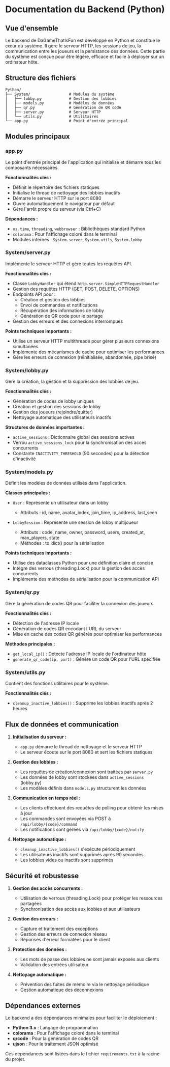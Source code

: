 # Documentation du Backend (Python)

## Vue d'ensemble

Le backend de DaGameThatIsFun est développé en Python et constitue le cœur du système. Il gère le serveur HTTP, les sessions de jeu, la communication entre les joueurs et la persistance des données. Cette partie du système est conçue pour être légère, efficace et facile à déployer sur un ordinateur hôte.

## Structure des fichiers

```
Python/
├── System/                 # Modules du système
│   ├── lobby.py            # Gestion des lobbies
│   ├── models.py           # Modèles de données
│   ├── qr.py               # Génération de QR code
│   ├── server.py           # Serveur HTTP
│   └── utils.py            # Utilitaires
└── app.py                  # Point d'entrée principal
```

## Modules principaux

### app.py

Le point d'entrée principal de l'application qui initialise et démarre tous les composants nécessaires.

**Fonctionnalités clés :**
- Définit le répertoire des fichiers statiques
- Initialise le thread de nettoyage des lobbies inactifs
- Démarre le serveur HTTP sur le port 8080
- Ouvre automatiquement le navigateur par défaut
- Gère l'arrêt propre du serveur (via Ctrl+C)

**Dépendances :**
- `os`, `time`, `threading`, `webbrowser` : Bibliothèques standard Python
- `colorama` : Pour l'affichage coloré dans le terminal
- Modules internes : `System.server`, `System.utils`, `System.lobby`

### System/server.py

Implémente le serveur HTTP et gère toutes les requêtes API.

**Fonctionnalités clés :**
- Classe `LobbyHandler` qui étend `http.server.SimpleHTTPRequestHandler`
- Gestion des requêtes HTTP (GET, POST, DELETE, OPTIONS)
- Endpoints API pour :
  - Création et gestion des lobbies
  - Envoi de commandes et notifications
  - Récupération des informations de lobby
  - Génération de QR code pour le partage
- Gestion des erreurs et des connexions interrompues

**Points techniques importants :**
- Utilise un serveur HTTP multithreadé pour gérer plusieurs connexions simultanées
- Implémente des mécanismes de cache pour optimiser les performances
- Gère les erreurs de connexion (réinitialisée, abandonnée, pipe brisé)

### System/lobby.py

Gère la création, la gestion et la suppression des lobbies de jeu.

**Fonctionnalités clés :**
- Génération de codes de lobby uniques
- Création et gestion des sessions de lobby
- Gestion des joueurs (rejoindre/quitter)
- Nettoyage automatique des utilisateurs inactifs

**Structures de données importantes :**
- `active_sessions` : Dictionnaire global des sessions actives
- Verrou `active_sessions_lock` pour la synchronisation des accès concurrents
- Constante `INACTIVITY_THRESHOLD` (90 secondes) pour la détection d'inactivité

### System/models.py

Définit les modèles de données utilisés dans l'application.

**Classes principales :**
- `User` : Représente un utilisateur dans un lobby
  - Attributs : id, name, avatar_index, join_time, ip_address, last_seen
  
- `LobbySession` : Représente une session de lobby multijoueur
  - Attributs : code, name, owner, password, users, created_at, max_players, state
  - Méthodes : to_dict() pour la sérialisation

**Points techniques importants :**
- Utilise des dataclasses Python pour une définition claire et concise
- Intègre des verrous (threading.Lock) pour la gestion des accès concurrents
- Implémente des méthodes de sérialisation pour la communication API

### System/qr.py

Gère la génération de codes QR pour faciliter la connexion des joueurs.

**Fonctionnalités clés :**
- Détection de l'adresse IP locale
- Génération de codes QR encodant l'URL du serveur
- Mise en cache des codes QR générés pour optimiser les performances

**Méthodes principales :**
- `get_local_ip()` : Détecte l'adresse IP locale de l'ordinateur hôte
- `generate_qr_code(ip, port)` : Génère un code QR pour l'URL spécifiée

### System/utils.py

Contient des fonctions utilitaires pour le système.

**Fonctionnalités clés :**
- `cleanup_inactive_lobbies()` : Supprime les lobbies inactifs après 2 heures

## Flux de données et communication

1. **Initialisation du serveur :**
   - `app.py` démarre le thread de nettoyage et le serveur HTTP
   - Le serveur écoute sur le port 8080 et sert les fichiers statiques

2. **Gestion des lobbies :**
   - Les requêtes de création/connexion sont traitées par `server.py`
   - Les données de lobby sont stockées dans `active_sessions` (lobby.py)
   - Les modèles définis dans `models.py` structurent les données

3. **Communication en temps réel :**
   - Les clients effectuent des requêtes de polling pour obtenir les mises à jour
   - Les commandes sont envoyées via POST à `/api/lobby/{code}/command`
   - Les notifications sont gérées via `/api/lobby/{code}/notify`

4. **Nettoyage automatique :**
   - `cleanup_inactive_lobbies()` s'exécute périodiquement
   - Les utilisateurs inactifs sont supprimés après 90 secondes
   - Les lobbies vides ou inactifs sont supprimés

## Sécurité et robustesse

1. **Gestion des accès concurrents :**
   - Utilisation de verrous (threading.Lock) pour protéger les ressources partagées
   - Synchronisation des accès aux lobbies et aux utilisateurs

2. **Gestion des erreurs :**
   - Capture et traitement des exceptions
   - Gestion des erreurs de connexion réseau
   - Réponses d'erreur formatées pour le client

3. **Protection des données :**
   - Les mots de passe des lobbies ne sont jamais exposés aux clients
   - Validation des entrées utilisateur

4. **Nettoyage automatique :**
   - Prévention des fuites de mémoire via le nettoyage périodique
   - Gestion automatique des déconnexions

## Dépendances externes

Le backend a des dépendances minimales pour faciliter le déploiement :

- **Python 3.x** : Langage de programmation
- **colorama** : Pour l'affichage coloré dans le terminal
- **qrcode** : Pour la génération de codes QR
- **ujson** : Pour le traitement JSON optimisé

Ces dépendances sont listées dans le fichier `requirements.txt` à la racine du projet.
